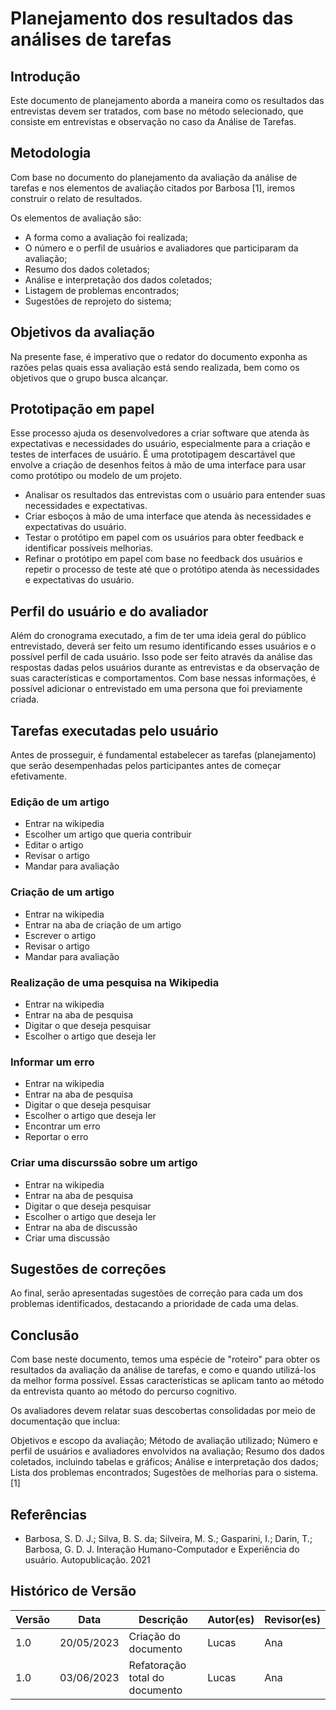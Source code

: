 # Planejamento dos resultados das análises de tarefas

## Introdução

Este documento de planejamento aborda a maneira como os resultados das entrevistas devem ser tratados, com base no método selecionado, que consiste em entrevistas e observação no caso da Análise de Tarefas.

## Metodologia

Com base no documento do planejamento da avaliação da análise de tarefas e nos elementos de avaliação citados por Barbosa [1], iremos construir o relato de resultados.

Os elementos de avaliação são:

- A forma como a avaliação foi realizada;
- O número e o perfil de usuários e avaliadores que participaram da avaliação;
- Resumo dos dados coletados;
- Análise e interpretação dos dados coletados;
- Listagem de problemas encontrados;
- Sugestões de reprojeto do sistema;

## Objetivos da avaliação

Na presente fase, é imperativo que o redator do documento exponha as razões pelas quais essa avaliação está sendo realizada, bem como os objetivos que o grupo busca alcançar.

## Prototipação em papel

Esse processo ajuda os desenvolvedores a criar software que atenda às expectativas e necessidades do usuário, especialmente para a criação e testes de interfaces de usuário. É uma prototipagem descartável que envolve a criação de desenhos feitos à mão de uma interface para usar como protótipo ou modelo de um projeto.

- Analisar os resultados das entrevistas com o usuário para entender suas necessidades e expectativas.
- Criar esboços à mão de uma interface que atenda às necessidades e expectativas do usuário.
- Testar o protótipo em papel com os usuários para obter feedback e identificar possíveis melhorias.
- Refinar o protótipo em papel com base no feedback dos usuários e repetir o processo de teste até que o protótipo atenda às necessidades e expectativas do usuário.

## Perfil do usuário e do avaliador

Além do cronograma executado, a fim de ter uma ideia geral do público entrevistado, deverá ser feito um resumo identificando esses usuários e o possível perfil de cada usuário. Isso pode ser feito através da análise das respostas dadas pelos usuários durante as entrevistas e da observação de suas características e comportamentos. Com base nessas informações, é possível adicionar o entrevistado em uma persona que foi previamente criada.

## Tarefas executadas pelo usuário

Antes de prosseguir, é fundamental estabelecer as tarefas (planejamento) que serão desempenhadas pelos participantes antes de começar efetivamente.

### Edição de um artigo

- Entrar na wikipedia
- Escolher um artigo que queria contribuir
- Editar o artigo
- Revisar o artigo
- Mandar para avaliação

### Criação de um artigo

- Entrar na wikipedia
- Entrar na aba de criação de um artigo
- Escrever o artigo
- Revisar o artigo
- Mandar para avaliação

### Realização de uma pesquisa na Wikipedia

- Entrar na wikipedia
- Entrar na aba de pesquisa
- Digitar o que deseja pesquisar
- Escolher o artigo que deseja ler

### Informar um erro

- Entrar na wikipedia
- Entrar na aba de pesquisa
- Digitar o que deseja pesquisar
- Escolher o artigo que deseja ler
- Encontrar um erro
- Reportar o erro

### Criar uma discurssão sobre um artigo

- Entrar na wikipedia
- Entrar na aba de pesquisa
- Digitar o que deseja pesquisar
- Escolher o artigo que deseja ler
- Entrar na aba de discussão
- Criar uma discussão

## Sugestões de correções

Ao final, serão apresentadas sugestões de correção para cada um dos problemas identificados, destacando a prioridade de cada uma delas.

## Conclusão

Com base neste documento, temos uma espécie de "roteiro" para obter os resultados da avaliação da análise de tarefas, e como e quando utilizá-los da melhor forma possível. Essas características se aplicam tanto ao método da entrevista quanto ao método do percurso cognitivo.

Os avaliadores devem relatar suas descobertas consolidadas por meio de documentação que inclua:

Objetivos e escopo da avaliação;
Método de avaliação utilizado;
Número e perfil de usuários e avaliadores envolvidos na avaliação;
Resumo dos dados coletados, incluindo tabelas e gráficos;
Análise e interpretação dos dados;
Lista dos problemas encontrados;
Sugestões de melhorias para o sistema. [1]

## Referências

- Barbosa, S. D. J.; Silva, B. S. da; Silveira, M. S.; Gasparini, I.; Darin, T.; Barbosa, G. D. J. Interação Humano-Computador e Experiência do usuário. Autopublicação. 2021

## Histórico de Versão

| Versão | Data       | Descrição                      | Autor(es) | Revisor(es) |
| ------ | ---------- | ------------------------------ | --------- | ----------- |
| 1.0    | 20/05/2023 | Criação do documento           | Lucas     | Ana         |
| 1.0    | 03/06/2023 | Refatoração total do documento | Lucas     | Ana         |
